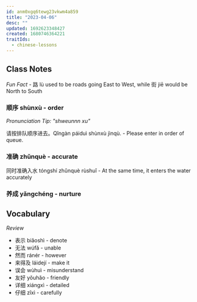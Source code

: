 ```yaml
---
id: anm0xgq6tewg23vkwm4a859
title: "2023-04-06"
desc: ""
updated: 1692623348427
created: 1680746364221
traitIds:
  - chinese-lessons
---
```


## Class Notes

_Fun Fact_ - 路 lù used to be roads going East to West, while 街 jiē would be North to South

### 顺序 shùnxù - order

_Pronunciation Tip: "shweunnn xu"_

请按排队顺序进去。Qǐngàn páiduì shùnxù jìnqù. - Please enter in order of queue.

### 准确 zhǔnquè - accurate

同时准确入水 tóngshí zhǔnquè rùshuǐ - At the same time, it enters the water accurately

### 养成 yǎngchéng - nurture

## Vocabulary

_Review_

- 表示 biǎoshì - denote
- 无法 wúfǎ - unable
- 然而 ránér - however
- 来得及 láidejí - make it
- 误会 wùhuì - misunderstand
- 友好 yǒuhǎo - friendly
- 详细 xiángxì - detailed
- 仔细 zǐxì - carefully
